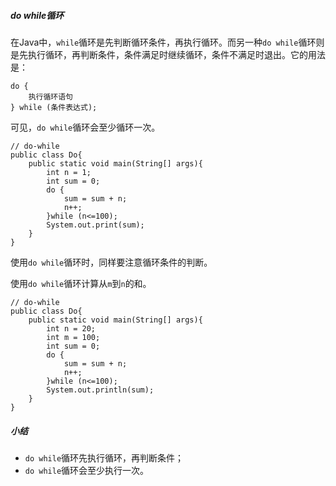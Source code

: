 ##### do while循环

在Java中，`while`循环是先判断循环条件，再执行循环。而另一种`do while`循环则是先执行循环，再判断条件，条件满足时继续循环，条件不满足时退出。它的用法是：

```
do {
    执行循环语句
} while (条件表达式);
```

可见，`do while`循环会至少循环一次。

```
// do-while
public class Do{
    public static void main(String[] args){
        int n = 1;
        int sum = 0;
        do {
            sum = sum + n;
            n++;
        }while (n<=100);
        System.out.print(sum);
    }
}
```

使用`do while`循环时，同样要注意循环条件的判断。

使用`do while`循环计算从`m`到`n`的和。

```
// do-while
public class Do{
    public static void main(String[] args){
        int n = 20;
        int m = 100;
        int sum = 0;
        do {
            sum = sum + n;
            n++;
        }while (n<=100);
        System.out.println(sum);
    }
}
```

##### 小结

- `do while`循环先执行循环，再判断条件；
- `do while`循环会至少执行一次。